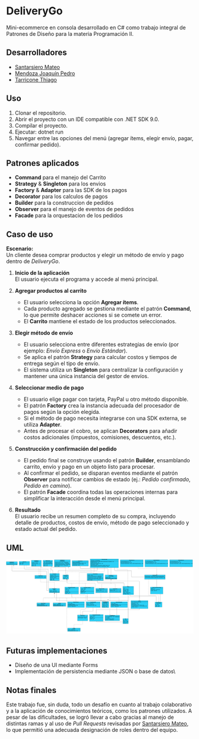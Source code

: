 # DeliveryGo

Mini-ecommerce en consola desarrollado en C# como trabajo integral de Patrones de Diseño para la materia Programación II.

## Desarrolladores 

* [Santarsiero Mateo](https://github.com/MateoSantar)
* [Mendoza Joaquín Pedro](https://github.com/PedroMendoza19)
* [Tarricone Thiago](https://github.com/Thiago20035)

## Uso

1. Clonar el repositorio.
2. Abrir el proyecto con un IDE compatible con .NET SDK 9.0.
3. Compilar el proyecto.
4. Ejecutar: dotnet run
5. Navegar entre las opciones del menú (agregar ítems, elegir envío, pagar, confirmar pedido).

## Patrones aplicados
* **Command** para el manejo del Carrito
* **Strategy** & **Singleton** para los envios
* **Factory** & **Adapter** para las SDK de los pagos
* **Decorator** para los calculos de pagos
* **Builder** para la construccion de pedidos
* **Observer** para el manejo de eventos de pedidos
* **Facade** para la orquestacion de los pedidos

## Caso de uso

**Escenario:**  
Un cliente desea comprar productos y elegir un método de envío y pago dentro de *DeliveryGo*.

1. **Inicio de la aplicación**  
   El usuario ejecuta el programa y accede al menú principal.

2. **Agregar productos al carrito**  
   - El usuario selecciona la opción **Agregar ítems**.  
   - Cada producto agregado se gestiona mediante el patrón **Command**, lo que permite deshacer acciones si se comete un error.  
   - El **Carrito** mantiene el estado de los productos seleccionados.

3. **Elegir método de envío**  
   - El usuario selecciona entre diferentes estrategias de envío (por ejemplo: *Envío Express* o *Envío Estándar*).  
   - Se aplica el patrón **Strategy** para calcular costos y tiempos de entrega según el tipo de envío.  
   - El sistema utiliza un **Singleton** para centralizar la configuración y mantener una única instancia del gestor de envíos.

4. **Seleccionar medio de pago**  
   - El usuario elige pagar con tarjeta, PayPal u otro método disponible.  
   - El patrón **Factory** crea la instancia adecuada del procesador de pagos según la opción elegida.  
   - Si el método de pago necesita integrarse con una SDK externa, se utiliza **Adapter**.  
   - Antes de procesar el cobro, se aplican **Decorators** para añadir costos adicionales (impuestos, comisiones, descuentos, etc.).

5. **Construcción y confirmación del pedido**  
   - El pedido final se construye usando el patrón **Builder**, ensamblando carrito, envío y pago en un objeto listo para procesar.  
   - Al confirmar el pedido, se disparan eventos mediante el patrón **Observer** para notificar cambios de estado (ej.: *Pedido confirmado*, *Pedido en camino*).  
   - El patrón **Facade** coordina todas las operaciones internas para simplificar la interacción desde el menú principal.

6. **Resultado**  
   El usuario recibe un resumen completo de su compra, incluyendo detalle de productos, costos de envío, método de pago seleccionado y estado actual del pedido.

## UML

![](https://github.com/MateoSantar/DeliveryGo/blob/main/DeliveryGoUML.png)

## Futuras implementaciones

* Diseño de una UI mediante Forms
* Implementación de persistencia mediante JSON o base de datos\


## Notas finales

Este trabajo fue, sin duda, todo un desafío en cuanto al trabajo colaborativo y a la aplicación de conocimientos teóricos, como los patrones utilizados.
A pesar de las dificultades, se logró llevar a cabo gracias al manejo de distintas ramas y al uso de *Pull Requests* revisadas por [Santarsiero Mateo](https://github.com/MateoSantar), lo que permitió una adecuada designación de roles dentro del equipo.

